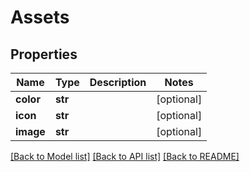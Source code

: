 # Assets

## Properties
Name | Type | Description | Notes
------------ | ------------- | ------------- | -------------
**color** | **str** |  | [optional] 
**icon** | **str** |  | [optional] 
**image** | **str** |  | [optional] 

[[Back to Model list]](../README.md#documentation-for-models) [[Back to API list]](../README.md#documentation-for-api-endpoints) [[Back to README]](../README.md)


